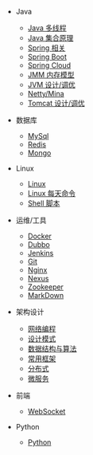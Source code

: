 * Java
	* [Java 多线程](study/thread.md)
	* [Java 集合原理](study/array.md)
	* [Spring 相关](study/spring.md)
	* [Spring Boot](study/springBoot.md)
	* [Spring Cloud](study/springCloud.md)
	* [JMM 内存模型](study/jmm.md)
	* [JVM 设计/调优](study/jvm.md)
	* [Netty/Mina](study/netty.md)
	* [Tomcat 设计/调优](study/tomcat.md)

* 数据库
	* [MySql](study/mysql.md)
	* [Redis](study/redis.md)
	* [Mongo](study/mongo.md)

* Linux
	* [Linux](study/linux.md)
	* [Linux 每天命令](study/linuxCommand.md)
	* [Shell 脚本](study/shell.md)

* 运维/工具
	* [Docker](study/docker.md)
	* [Dubbo](study/dubbo.md)
	* [Jenkins](study/jenkins.md)
	* [Git](study/git.md)
	* [Nginx](study/nginx.md)
	* [Nexus](study/nexus.md)
	* [Zookeeper](study/zookeeper.md)
	* [MarkDown](study/markDown.md)

* 架构设计
	* [网络编程](study/network.md)
	* [设计模式](study/designPattern.md)
	* [数据结构与算法](study/algorithm.md)
	* [常用框架](study/frame.md)
	* [分布式](study/distributed.md)
	* [微服务](study/microservice.md)

* 前端
	* [WebSocket](study/websocket.md)

* Python 
	* [Python](study/python.md)